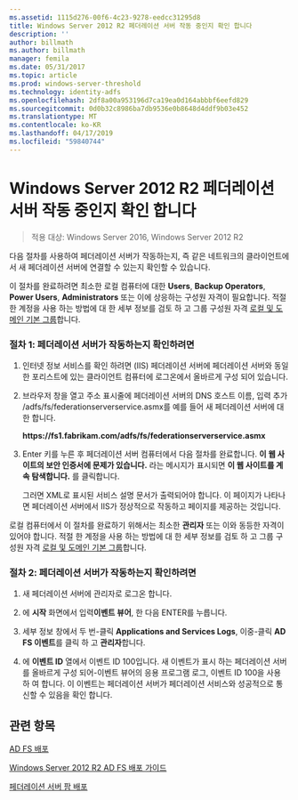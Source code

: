 ```yaml
---
ms.assetid: 1115d276-00f6-4c23-9278-eedcc31295d8
title: Windows Server 2012 R2 페더레이션 서버 작동 중인지 확인 합니다
description: ''
author: billmath
ms.author: billmath
manager: femila
ms.date: 05/31/2017
ms.topic: article
ms.prod: windows-server-threshold
ms.technology: identity-adfs
ms.openlocfilehash: 2df8a00a953196d7ca19ea0d164abbbf6eefd829
ms.sourcegitcommit: 0d0b32c8986ba7db9536e0b8648d4ddf9b03e452
ms.translationtype: MT
ms.contentlocale: ko-KR
ms.lasthandoff: 04/17/2019
ms.locfileid: "59840744"
---
```

# <a name="verify-your-windows-server-2012-r2-federation-server-is-operational"></a>Windows Server 2012 R2 페더레이션 서버 작동 중인지 확인 합니다

>적용 대상: Windows Server 2016, Windows Server 2012 R2

다음 절차를 사용하여 페더레이션 서버가 작동하는지, 즉 같은 네트워크의 클라이언트에서 새 페더레이션 서버에 연결할 수 있는지 확인할 수 있습니다.  
  
이 절차를 완료하려면 최소한 로컬 컴퓨터에 대한 **Users**, **Backup Operators**, **Power Users**, **Administrators** 또는 이에 상응하는 구성원 자격이 필요합니다.  적절 한 계정을 사용 하는 방법에 대 한 세부 정보를 검토 하 고 그룹 구성원 자격 [로컬 및 도메인 기본 그룹](https://go.microsoft.com/fwlink/?LinkId=83477)합니다.   
  
### <a name="procedure-1-to-verify-that-a-federation-server-is-operational"></a>절차 1: 페더레이션 서버가 작동하는지 확인하려면  
  
1.  인터넷 정보 서비스를 확인 하려면 \(IIS\) 페더레이션 서버에 페더레이션 서버와 동일한 포리스트에 있는 클라이언트 컴퓨터에 로그온에서 올바르게 구성 되어 있습니다.  
  
2.  브라우저 창을 열고 주소 표시줄에 페더레이션 서버의 DNS 호스트 이름, 입력 추가 \/adfs\/fs\/federationserverservice.asmx를 예를 들어 새 페더레이션 서버에 대 한 합니다.  
  
    **https:\/\/fs1.fabrikam.com\/adfs\/fs\/federationserverservice.asmx**  
  
3.  Enter 키를 누른 후 페더레이션 서버 컴퓨터에서 다음 절차를 완료합니다. **이 웹 사이트의 보안 인증서에 문제가 있습니다.** 라는 메시지가 표시되면 **이 웹 사이트를 계속 탐색합니다.** 를 클릭합니다.  
  
    그러면 XML로 표시된 서비스 설명 문서가 출력되어야 합니다. 이 페이지가 나타나면 페더레이션 서버에서 IIS가 정상적으로 작동하고 페이지를 제공하는 것입니다.  
  
로컬 컴퓨터에서 이 절차를 완료하기 위해서는 최소한 **관리자** 또는 이와 동등한 자격이 있어야 합니다.  적절 한 계정을 사용 하는 방법에 대 한 세부 정보를 검토 하 고 그룹 구성원 자격 [로컬 및 도메인 기본 그룹](https://go.microsoft.com/fwlink/?LinkId=83477)합니다.   
  
### <a name="procedure-2-to-verify-that-a-federation-server-is-operational"></a>절차 2: 페더레이션 서버가 작동하는지 확인하려면  
  
1.  새 페더레이션 서버에 관리자로 로그온 합니다.  
  
2.  에 **시작** 화면에서 입력**이벤트 뷰어**, 한 다음 ENTER를 누릅니다.  
  
3.  세부 정보 창에서 두 번\-클릭 **Applications and Services Logs**, 이중\-클릭 **AD FS 이벤트**를 클릭 하 고 **관리자**합니다.  
  
4.  에 **이벤트 ID** 열에서 이벤트 ID 100입니다. 새 이벤트가 표시 하는 페더레이션 서버를 올바르게 구성 되어-이벤트 뷰어의 응용 프로그램 로그, 이벤트 ID 100을 사용 하 여 합니다. 이 이벤트는 페더레이션 서버가 페더레이션 서비스와 성공적으로 통신할 수 있음을 확인 합니다.  
  
## <a name="see-also"></a>관련 항목 

[AD FS 배포](../../ad-fs/AD-FS-Deployment.md)  

[Windows Server 2012 R2 AD FS 배포 가이드](../../ad-fs/deployment/Windows-Server-2012-R2-AD-FS-Deployment-Guide.md)  
 
[페더레이션 서버 팜 배포](../../ad-fs/deployment/Deploying-a-Federation-Server-Farm.md)  
   
  

